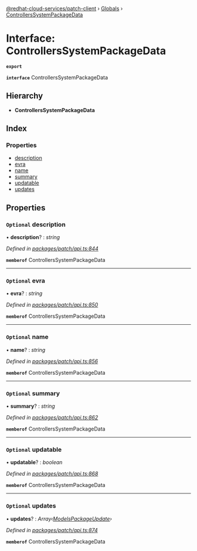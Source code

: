 [@redhat-cloud-services/patch-client](../README.md) › [Globals](../globals.md) › [ControllersSystemPackageData](controllerssystempackagedata.md)

# Interface: ControllersSystemPackageData

**`export`** 

**`interface`** ControllersSystemPackageData

## Hierarchy

* **ControllersSystemPackageData**

## Index

### Properties

* [description](controllerssystempackagedata.md#optional-description)
* [evra](controllerssystempackagedata.md#optional-evra)
* [name](controllerssystempackagedata.md#optional-name)
* [summary](controllerssystempackagedata.md#optional-summary)
* [updatable](controllerssystempackagedata.md#optional-updatable)
* [updates](controllerssystempackagedata.md#optional-updates)

## Properties

### `Optional` description

• **description**? : *string*

*Defined in [packages/patch/api.ts:844](https://github.com/RedHatInsights/javascript-clients/blob/fcfdd3c/packages/patch/api.ts#L844)*

**`memberof`** ControllersSystemPackageData

___

### `Optional` evra

• **evra**? : *string*

*Defined in [packages/patch/api.ts:850](https://github.com/RedHatInsights/javascript-clients/blob/fcfdd3c/packages/patch/api.ts#L850)*

**`memberof`** ControllersSystemPackageData

___

### `Optional` name

• **name**? : *string*

*Defined in [packages/patch/api.ts:856](https://github.com/RedHatInsights/javascript-clients/blob/fcfdd3c/packages/patch/api.ts#L856)*

**`memberof`** ControllersSystemPackageData

___

### `Optional` summary

• **summary**? : *string*

*Defined in [packages/patch/api.ts:862](https://github.com/RedHatInsights/javascript-clients/blob/fcfdd3c/packages/patch/api.ts#L862)*

**`memberof`** ControllersSystemPackageData

___

### `Optional` updatable

• **updatable**? : *boolean*

*Defined in [packages/patch/api.ts:868](https://github.com/RedHatInsights/javascript-clients/blob/fcfdd3c/packages/patch/api.ts#L868)*

**`memberof`** ControllersSystemPackageData

___

### `Optional` updates

• **updates**? : *Array‹[ModelsPackageUpdate](modelspackageupdate.md)›*

*Defined in [packages/patch/api.ts:874](https://github.com/RedHatInsights/javascript-clients/blob/fcfdd3c/packages/patch/api.ts#L874)*

**`memberof`** ControllersSystemPackageData
